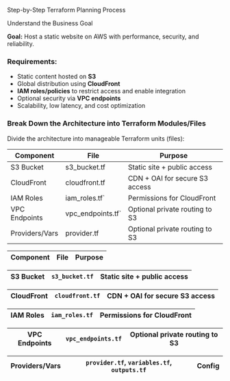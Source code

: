 Step-by-Step Terraform Planning Process



Understand the Business Goal



**Goal:** Host a static website on AWS with performance, security, and reliability.

### Requirements:

- Static content hosted on **S3**
- Global distribution using **CloudFront**
- **IAM roles/policies** to restrict access and enable integration
- Optional security via **VPC endpoints**
- Scalability, low latency, and cost optimization

### **Break Down the Architecture into Terraform Modules/Files**

Divide the architecture into manageable Terraform units (files):



| Component      | File              | Purpose                        |
| -------------- | ----------------- | ------------------------------ |
| S3 Bucket      | s3_bucket.tf      | Static site + public access    |
| CloudFront     | cloudfront.tf     | CDN + OAI for secure S3 access |
| IAM Roles      | iam_roles.tf`     | Permissions for CloudFront     |
| VPC Endpoints  | vpc_endpoints.tf` | Optional private routing to S3 |
| Providers/Vars | provider.tf       | Optional private routing to S3 |

| Component | File | Purpose |
| --------- | ---- | ------- |

| S3 Bucket | `s3_bucket.tf` | Static site + public access |
| --------- | -------------- | --------------------------- |

| CloudFront | `cloudfront.tf` | CDN + OAI for secure S3 access |
| ---------- | --------------- | ------------------------------ |

| IAM Roles | `iam_roles.tf` | Permissions for CloudFront |
| --------- | -------------- | -------------------------- |

| VPC Endpoints | `vpc_endpoints.tf` | Optional private routing to S3 |
| ------------- | ------------------ | ------------------------------ |

| Providers/Vars | `provider.tf`, `variables.tf`, `outputs.tf` | Config |
| -------------- | ------------------------------------------- | ------ |


